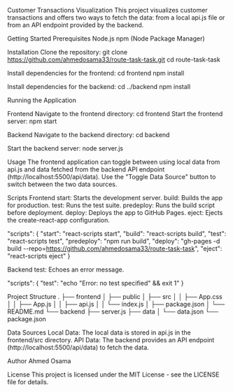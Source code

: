 Customer Transactions Visualization
This project visualizes customer transactions and offers two ways to fetch the data: from a local api.js file or from an API endpoint provided by the backend.

Getting Started
Prerequisites
Node.js
npm (Node Package Manager)


Installation
Clone the repository:
git clone https://github.com/ahmedosama33/route-task-task.git
cd route-task-task


Install dependencies for the frontend:
cd frontend
npm install


Install dependencies for the backend:
cd ../backend
npm install



Running the Application

Frontend
Navigate to the frontend directory:
cd frontend
Start the frontend server:
npm start


Backend
Navigate to the backend directory:
cd backend

Start the backend server:
node server.js


Usage
The frontend application can toggle between using local data from api.js and data fetched from the backend API endpoint (http://localhost:5500/api/data). Use the "Toggle Data Source" button to switch between the two data sources.


Scripts
Frontend
start: Starts the development server.
build: Builds the app for production.
test: Runs the test suite.
predeploy: Runs the build script before deployment.
deploy: Deploys the app to GitHub Pages.
eject: Ejects the create-react-app configuration.



"scripts": {
  "start": "react-scripts start",
  "build": "react-scripts build",
  "test": "react-scripts test",
  "predeploy": "npm run build",
  "deploy": "gh-pages -d build --repo=https://github.com/ahmedosama33/route-task-task",
  "eject": "react-scripts eject"
}


Backend
test: Echoes an error message.


"scripts": {
  "test": "echo \"Error: no test specified\" && exit 1"
}


Project Structure
.
├── frontend
│   ├── public
│   ├── src
│   │   ├── App.css
│   │   ├── App.js
│   │   ├── api.js
│   │   └── index.js
│   ├── package.json
│   └── README.md
└── backend
    ├── server.js
    ├── data
    │   └── data.json
    └── package.json


Data Sources
Local Data: The local data is stored in api.js in the frontend/src directory.
API Data: The backend provides an API endpoint (http://localhost:5500/api/data) to fetch the data.


Author
Ahmed Osama


License
This project is licensed under the MIT License - see the LICENSE file for details.